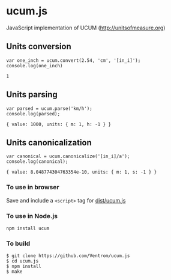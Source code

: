 # ucum.js
JavaScript implementation of UCUM (http://unitsofmeasure.org)

## Units conversion

```
var one_inch = ucum.convert(2.54, 'cm', '[in_i]');
console.log(one_inch)

1
```

## Units parsing

```
var parsed = ucum.parse('km/h');
console.log(parsed);

{ value: 1000, units: { m: 1, h: -1 } }
```

## Units canonicalization

```
var canonical = ucum.canonicalize('[in_i]/a');
console.log(canonical);

{ value: 8.048774304763354e-10, units: { m: 1, s: -1 } } 
```


### To use in browser

Save and include a `<script>` tag for [dist/ucum.js](dist/ucum.js)

### To use in Node.js

```
npm install ucum
```

### To build

```
$ git clone https://github.com/Ventrom/ucum.js
$ cd ucum.js
$ npm install
$ make
```


